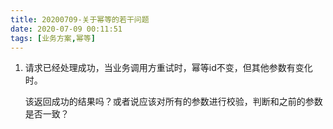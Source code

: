 ```yaml
---
title: 20200709-关于幂等的若干问题
date: 2020-07-09 00:11:51
tags: [业务方案,幂等]
---
```


1. 请求已经处理成功，当业务调用方重试时，幂等id不变，但其他参数有变化时。

   该返回成功的结果吗？或者说应该对所有的参数进行校验，判断和之前的参数是否一致？

   

   

